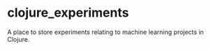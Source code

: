 # clojure_experiments

A place to store experiments relating to machine learning projects in Clojure.
